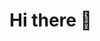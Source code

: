 # Hi there 👋

<!--
**oscargregory/oscargregory** is a ✨ _special_ ✨ repository because its `README.md` (this file) appears on your GitHub profile.

_##Hi! I'm Greg, a Business School graduate making a transition from the Oil and Gas industry to Cybersecurity Professional.
_
###Who Am I?
*Life-long Learner
*Passionate and fascinated by all things computers
*Self-taught, highly motivated and disciplined

###Why Cybersecurity?
*I have been curious about this field since I was a child, without ever even noticing it. I think, like most people who dive into this area of the profession, were triggered at some point by being fascinated by some type of "hacker" they saw in a movie or TV show. My fascination came from 007 Golden Eye, where Boris was my favorite character haha. "I AM INVINCIBLE"
*I have loved computers all of my life, and want to be more fluent in the language of computers.
--!>

